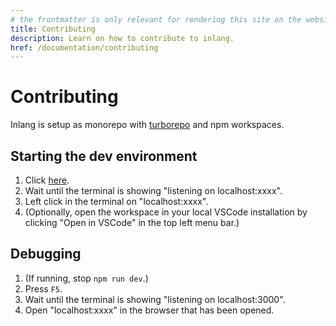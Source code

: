 ```yaml
---
# the frontmatter is only relevant for rendering this site on the website
title: Contributing
description: Learn on how to contribute to inlang.
href: /documentation/contributing
---
```


# Contributing

Inlang is setup as monorepo with [turborepo](https://turbo.build/) and npm workspaces.

## Starting the dev environment

1. Click [here](https://gitpod.io/#https://github.com/inlang/inlang).
2. Wait until the terminal is showing "listening on localhost:xxxx".
3. Left click in the terminal on "localhost:xxxx".
4. (Optionally, open the workspace in your local VSCode installation by clicking "Open in VSCode" in the top left menu bar.)

## Debugging

1. (If running, stop `npm run dev`.)
2. Press `F5`.
3. Wait until the terminal is showing "listening on localhost:3000".
4. Open "localhost:xxxx" in the browser that has been opened.
